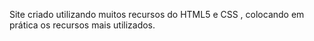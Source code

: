Site criado utilizando muitos recursos do HTML5 e CSS , colocando em prática os recursos mais utilizados.
